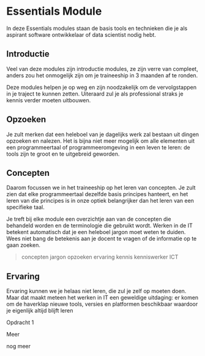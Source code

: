 # Essentials Module

In deze Essentials modules staan de basis tools en technieken die je als aspirant software ontwikkelaar of data scientist nodig hebt.

## Introductie
Veel van deze modules zijn introductie modules, ze zijn verre van compleet, anders zou het onmogelijk zijn om je traineeship in 3 maanden af te ronden.

Deze modules helpen je op weg en zijn noodzakelijk om de vervolgstappen in je traject te kunnen zetten. Uiteraard zul je als professional straks je kennis verder moeten uitbouwen.

## Opzoeken
Je zult merken dat een heleboel van je dagelijks werk zal bestaan uit dingen opzoeken en nalezen. Het is bijna niet meer mogelijk om alle elementen uit een programmeertaal of programmeeromgeving in een leven te leren: de tools zijn te groot en te uitgebreid geworden.

## Concepten
Daarom focussen we in het traineeship op het leren van concepten. Je zult zien dat elke programmeertaal dezelfde basis principes hanteert, en het leren van die principes is in onze optiek belangrijker dan het leren van een specifieke taal.

Je treft bij elke module een overzichtje aan van de concepten die behandeld worden en de terminologie die gebruikt wordt. Werken in de IT betekent automatisch dat je een heleboel jargon moet weten te duiden. Wees niet bang de betekenis aan je docent te vragen of de informatie op te gaan zoeken.

> concepten jargon opzoeken ervaring kennis kenniswerker ICT

## Ervaring
Ervaring kunnen we je helaas niet leren, die zul je zelf op moeten doen. Maar dat maakt meteen het werken in IT een geweldige uitdaging: er komen om de haverklap nieuwe tools, versies en platformen beschikbaar waardoor je eigenlijk altijd blijft leren

Opdracht 1

Meer 

nog meer
